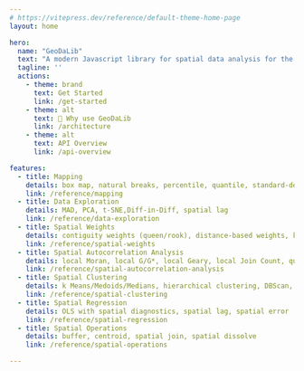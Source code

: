 ```yaml
---
# https://vitepress.dev/reference/default-theme-home-page
layout: home

hero:
  name: "GeoDaLib"
  text: "A modern Javascript library for spatial data analysis for the AI era"
  tagline: '' 
  actions:
    - theme: brand
      text: Get Started
      link: /get-started
    - theme: alt
      text: 🚀 Why use GeoDaLib 
      link: /architecture
    - theme: alt
      text: API Overview
      link: /api-overview

features:
  - title: Mapping
    details: box map, natural breaks, percentile, quantile, standard-deviation, rates map, spatial rates map, cartogram
    link: /reference/mapping
  - title: Data Exploration
    details: MAD, PCA, t-SNE,Diff-in-Diff, spatial lag
    link: /reference/data-exploration
  - title: Spatial Weights
    details: contiguity weights (queen/rook), distance-based weights, kernel weights
    link: /reference/spatial-weights
  - title: Spatial Autocorrelation Analysis
    details: local Moran, local G/G*, local Geary, local Join Count, quantile lisa
    link: /reference/spatial-autocorrelation-analysis
  - title: Spatial Clustering 
    details: k Means/Medoids/Medians, hierarchical clustering, DBScan, HDBScan, spectral clustering,  
    link: /reference/spatial-clustering
  - title: Spatial Regression
    details: OLS with spatial diagnostics, spatial lag, spatial error
    link: /reference/spatial-regression
  - title: Spatial Operations
    details: buffer, centroid, spatial join, spatial dissolve
    link: /reference/spatial-operations

---
```


